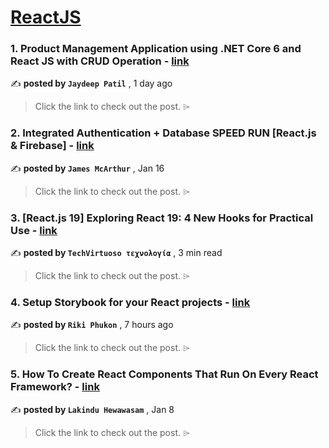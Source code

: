 
<h1><a href=https://medium.com/tag/reactjs/recommended target="_blank" rel="noopener noreferrer">ReactJS</a></h1>
<h3>1. Product Management Application using .NET Core 6 and React JS with CRUD Operation - <a href=https://medium.com/@jaydeepvpatil225/product-management-application-using-net-core-6-and-react-js-with-crud-operation-1f8bb9f709ba?source=tag_recommended_feed---------0-84----------reactjs----------1c906341_f5b2_481d_8a2f_73abfff8ec57------- target="_blank" rel="noopener noreferrer">link</a></h3>

✍️ **posted by `Jaydeep Patil`** <date> , 1 day ago</date>

<blockquote>Click the link to check out the post. ⌲</blockquote>

<h3>2. Integrated Authentication + Database SPEED RUN [React.js & Firebase] - <a href=https://medium.com/dev-genius/integrated-authentication-database-speed-run-react-js-firebase-39f577d28666?source=tag_recommended_feed---------1-107----------reactjs----------1c906341_f5b2_481d_8a2f_73abfff8ec57------- target="_blank" rel="noopener noreferrer">link</a></h3>

✍️ **posted by `James McArthur`** <date> , Jan 16</date>

<blockquote>Click the link to check out the post. ⌲</blockquote>

<h3>3. [React.js 19] Exploring React 19: 4 New Hooks for Practical Use - <a href=https://medium.com/@techvirtuoso/react-js-v19-exploring-react-19-4-new-hooks-for-practical-use-90b9373014bb?source=tag_recommended_feed---------2-85----------reactjs----------1c906341_f5b2_481d_8a2f_73abfff8ec57------- target="_blank" rel="noopener noreferrer">link</a></h3>

✍️ **posted by `TechVirtuoso τεχνολογία`** <date> , 3 min read</date>

<blockquote>Click the link to check out the post. ⌲</blockquote>

<h3>4. Setup Storybook for your React projects - <a href=https://medium.com/@rikiphukon/setup-storybook-for-your-react-projects-8120366a4acc?source=tag_recommended_feed---------3-84----------reactjs----------1c906341_f5b2_481d_8a2f_73abfff8ec57------- target="_blank" rel="noopener noreferrer">link</a></h3>

✍️ **posted by `Riki Phukon`** <date> , 7 hours ago</date>

<blockquote>Click the link to check out the post. ⌲</blockquote>

<h3>5. How To Create React Components That Run On Every React Framework? - <a href=https://medium.com/bitsrc/create-react-components-in-nextjs-bea5ce6d7171?source=tag_recommended_feed---------4-107----------reactjs----------1c906341_f5b2_481d_8a2f_73abfff8ec57------- target="_blank" rel="noopener noreferrer">link</a></h3>

✍️ **posted by `Lakindu Hewawasam`** <date> , Jan 8</date>

<blockquote>Click the link to check out the post. ⌲</blockquote>

